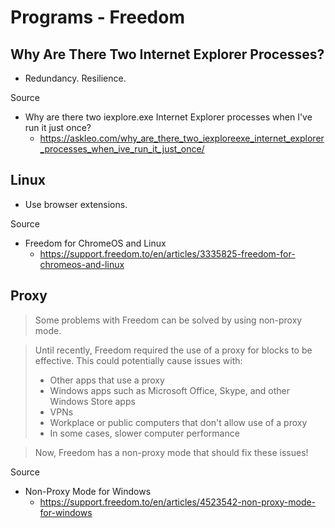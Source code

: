 # Programs - Freedom

## Why Are There Two Internet Explorer Processes?

- Redundancy. Resilience.

Source

- Why are there two iexplore.exe Internet Explorer processes when I've run it just once?
  - https://askleo.com/why_are_there_two_iexploreexe_internet_explorer_processes_when_ive_run_it_just_once/

## Linux

- Use browser extensions.

Source

- Freedom for ChromeOS and Linux
  - https://support.freedom.to/en/articles/3335825-freedom-for-chromeos-and-linux

## Proxy

> Some problems with Freedom can be solved by using non-proxy mode.

> Until recently, Freedom required the use of a proxy for blocks to be effective. This could potentially cause issues with:
>
> - Other apps that use a proxy
> - Windows apps such as Microsoft Office, Skype, and other Windows Store apps
> - VPNs
> - Workplace or public computers that don't allow use of a proxy
> - In some cases, slower computer performance

> Now, Freedom has a non-proxy mode that should fix these issues!

Source

- Non-Proxy Mode for Windows
  - https://support.freedom.to/en/articles/4523542-non-proxy-mode-for-windows
